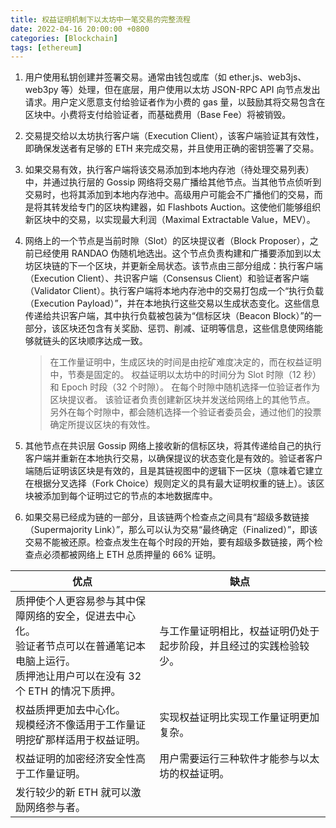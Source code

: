 ```yaml
---
title: 权益证明机制下以太坊中一笔交易的完整流程
date: 2022-04-16 20:00:00 +0800
categories: [Blockchain]
tags: [ethereum]
---
```


1. 用户使用私钥创建并签署交易。通常由钱包或库（如 ether.js、web3js、web3py 等）处理，但在底层，用户使用以太坊 JSON-RPC API 向节点发出请求。用户定义愿意支付给验证者作为小费的 gas 量，以鼓励其将交易包含在区块中。小费将支付给验证者，而基础费用（Base Fee）将被销毁。

2. 交易提交给以太坊执行客户端（Execution Client），该客户端验证其有效性，即确保发送者有足够的 ETH 来完成交易，并且使用正确的密钥签署了交易。
3. 如果交易有效，执行客户端将该交易添加到本地内存池（待处理交易列表）中，并通过执行层的 Gossip 网络将交易广播给其他节点。当其他节点侦听到交易时，也将其添加到本地内存池中。高级用户可能会不广播他们的交易，而是将其转发给专门的区块构建器，如 Flashbots Auction。这使他们能够组织新区块中的交易，以实现最大利润（Maximal Extractable Value，MEV）。

4. 网络上的一个节点是当前时隙（Slot）的区块提议者（Block Proposer），之前已经使用 RANDAO 伪随机地选出。这个节点负责构建和广播要添加到以太坊区块链的下一个区块，并更新全局状态。该节点由三部分组成：执行客户端（Execution Client）、共识客户端（Consensus Client）和验证者客户端（Validator Client）。执行客户端将本地内存池中的交易打包成一个“执行负载（Execution Payload）”，并在本地执行这些交易以生成状态变化。这些信息传递给共识客户端，其中执行负载被包装为“信标区块（Beacon Block）”的一部分，该区块还包含有关奖励、惩罚、削减、证明等信息，这些信息使网络能够就链头的区块顺序达成一致。

   >  在工作量证明中，生成区块的时间是由挖矿难度决定的，而在权益证明中，节奏是固定的。 权益证明以太坊中的时间分为 Slot 时隙（12 秒）和 Epoch 时段（32 个时隙）。 在每个时隙中随机选择一位验证者作为区块提议者。 该验证者负责创建新区块并发送给网络上的其他节点。 另外在每个时隙中，都会随机选择一个验证者委员会，通过他们的投票确定所提议区块的有效性。

5. 其他节点在共识层 Gossip 网络上接收新的信标区块，将其传递给自己的执行客户端并重新在本地执行交易，以确保提议的状态变化是有效的。验证者客户端随后证明该区块是有效的，且是其链视图中的逻辑下一区块（意味着它建立在根据分叉选择（Fork Choice）规则定义的具有最大证明权重的链上）。该区块被添加到每个证明过它的节点的本地数据库中。
6. 如果交易已经成为链的一部分，且该链两个检查点之间具有“超级多数链接（Supermajority Link）”，那么可以认为交易“最终确定（Finalized）”，即该交易不能被还原。检查点发生在每个时段的开始，要有超级多数链接，两个检查点必须都被网络上 ETH 总质押量的 66% 证明。



| 优点                                                         | 缺点                                                         |
| ------------------------------------------------------------ | ------------------------------------------------------------ |
| 质押使个人更容易参与其中保障网络的安全，促进去中心化。<br>验证者节点可以在普通笔记本电脑上运行。<br>质押池让用户可以在没有 32 个 ETH 的情况下质押。 | 与工作量证明相比，权益证明仍处于起步阶段，并且经过的实践检验较少。 |
| 权益质押更加去中心化。<br>规模经济不像适用于工作量证明挖矿那样适用于权益证明。 | 实现权益证明比实现工作量证明更加复杂。                       |
| 权益证明的加密经济安全性高于工作量证明。                       | 用户需要运行三种软件才能参与以太坊的权益证明。               |
| 发行较少的新 ETH 就可以激励网络参与者。                   |                                                              |

